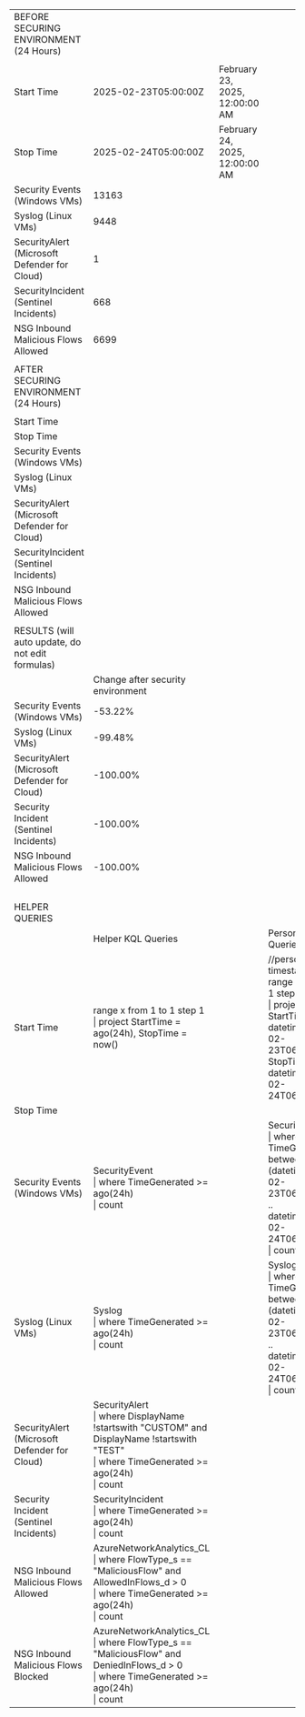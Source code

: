 
|                                                  |                                                                                                                                                       |                                |                                                                                                                                                            |
| ------------------------------------------------ | ----------------------------------------------------------------------------------------------------------------------------------------------------- | ------------------------------ | ---------------------------------------------------------------------------------------------------------------------------------------------------------- |
| BEFORE SECURING ENVIRONMENT (24 Hours)           |                                                                                                                                                       |                                |                                                                                                                                                            |
|                                                  |                                                                                                                                                       |                                |                                                                                                                                                            |
| Start Time                                       | 2025-02-23T05:00:00Z                                                                                                                                  | February 23, 2025, 12:00:00 AM |                                                                                                                                                            |
| Stop Time                                        | 2025-02-24T05:00:00Z                                                                                                                                  | February 24, 2025, 12:00:00 AM |                                                                                                                                                            |
| Security Events (Windows VMs)                    | 13163                                                                                                                                                 |                                |                                                                                                                                                            |
| Syslog (Linux VMs)                               | 9448                                                                                                                                                  |                                |                                                                                                                                                            |
| SecurityAlert (Microsoft Defender for Cloud)     | 1                                                                                                                                                     |                                |                                                                                                                                                            |
| SecurityIncident (Sentinel Incidents)            | 668                                                                                                                                                   |                                |                                                                                                                                                            |
| NSG Inbound Malicious Flows Allowed              | 6699                                                                                                                                                  |                                |                                                                                                                                                            |
|                                                  |                                                                                                                                                       |                                |                                                                                                                                                            |
| AFTER SECURING ENVIRONMENT (24 Hours)            |                                                                                                                                                       |                                |                                                                                                                                                            |
|                                                  |                                                                                                                                                       |                                |                                                                                                                                                            |
| Start Time                                       |                                                                                                                                                       |                                |                                                                                                                                                            |
| Stop Time                                        |                                                                                                                                                       |                                |                                                                                                                                                            |
| Security Events (Windows VMs)                    |                                                                                                                                                       |                                |                                                                                                                                                            |
| Syslog (Linux VMs)                               |                                                                                                                                                       |                                |                                                                                                                                                            |
| SecurityAlert (Microsoft Defender for Cloud)     |                                                                                                                                                       |                                |                                                                                                                                                            |
| SecurityIncident (Sentinel Incidents)            |                                                                                                                                                       |                                |                                                                                                                                                            |
| NSG Inbound Malicious Flows Allowed              |                                                                                                                                                       |                                |                                                                                                                                                            |
|                                                  |                                                                                                                                                       |                                |                                                                                                                                                            |
| RESULTS (will auto update, do not edit formulas) |                                                                                                                                                       |                                |                                                                                                                                                            |
|                                                  | Change after security environment                                                                                                                     |                                |                                                                                                                                                            |
| Security Events (Windows VMs)                    | -53.22%                                                                                                                                               |                                |                                                                                                                                                            |
| Syslog (Linux VMs)                               | -99.48%                                                                                                                                               |                                |                                                                                                                                                            |
| SecurityAlert (Microsoft Defender for Cloud)     | -100.00%                                                                                                                                              |                                |                                                                                                                                                            |
| Security Incident (Sentinel Incidents)           | -100.00%                                                                                                                                              |                                |                                                                                                                                                            |
| NSG Inbound Malicious Flows Allowed              | -100.00%                                                                                                                                              |                                |                                                                                                                                                            |
|                                                  |                                                                                                                                                       |                                |                                                                                                                                                            |
|                                                  |                                                                                                                                                       |                                |                                                                                                                                                            |
|                                                  |                                                                                                                                                       |                                |                                                                                                                                                            |
|                                                  |                                                                                                                                                       |                                |                                                                                                                                                            |
| HELPER QUERIES                                   |                                                                                                                                                       |                                |                                                                                                                                                            |
|                                                  | Helper KQL Queries                                                                                                                                    |                                | Personal KQL Queries                                                                                                                                       |
| Start Time                                       | range x from 1 to 1 step 1  <br>\| project StartTime = ago(24h), StopTime = now()                                                                     |                                | //personal timestamp  <br>range x from 1 to 1 step 1  <br>\| project StartTime = datetime(2025-02-23T06:00:00Z), StopTime = datetime(2025-02-24T06:00:00Z) |
| Stop Time                                        |                                                                                                                                                       |                                |                                                                                                                                                            |
| Security Events (Windows VMs)                    | SecurityEvent  <br>\| where TimeGenerated >= ago(24h)  <br>\| count                                                                                   |                                | SecurityEvent  <br>\| where TimeGenerated between (datetime(2025-02-23T06:00:00Z) .. datetime(2025-02-24T06:00:00Z))  <br>\| count                         |
| Syslog (Linux VMs)                               | Syslog  <br>\| where TimeGenerated >= ago(24h)  <br>\| count                                                                                          |                                | Syslog  <br>\| where TimeGenerated between (datetime(2025-02-23T06:00:00Z) .. datetime(2025-02-24T06:00:00Z))  <br>\| count                                |
| SecurityAlert (Microsoft Defender for Cloud)     | SecurityAlert  <br>\| where DisplayName !startswith "CUSTOM" and DisplayName !startswith "TEST"  <br>\| where TimeGenerated >= ago(24h)  <br>\| count |                                |                                                                                                                                                            |
| Security Incident (Sentinel Incidents)           | SecurityIncident  <br>\| where TimeGenerated >= ago(24h)  <br>\| count                                                                                |                                |                                                                                                                                                            |
| NSG Inbound Malicious Flows Allowed              | AzureNetworkAnalytics_CL  <br>\| where FlowType_s == "MaliciousFlow" and AllowedInFlows_d > 0  <br>\| where TimeGenerated >= ago(24h)  <br>\| count   |                                |                                                                                                                                                            |
| NSG Inbound Malicious Flows Blocked              | AzureNetworkAnalytics_CL  <br>\| where FlowType_s == "MaliciousFlow" and DeniedInFlows_d > 0  <br>\| where TimeGenerated >= ago(24h)  <br>\| count    |                                |                                                                                                                                                            |
